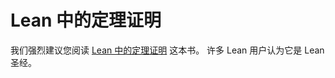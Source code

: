 Lean 中的定理证明
==================

我们强烈建议您阅读 [Lean 中的定理证明](https://lean-lang.org/theorem_proving_in_lean4/title_page.html) 这本书。
许多 Lean 用户认为它是 Lean 圣经。